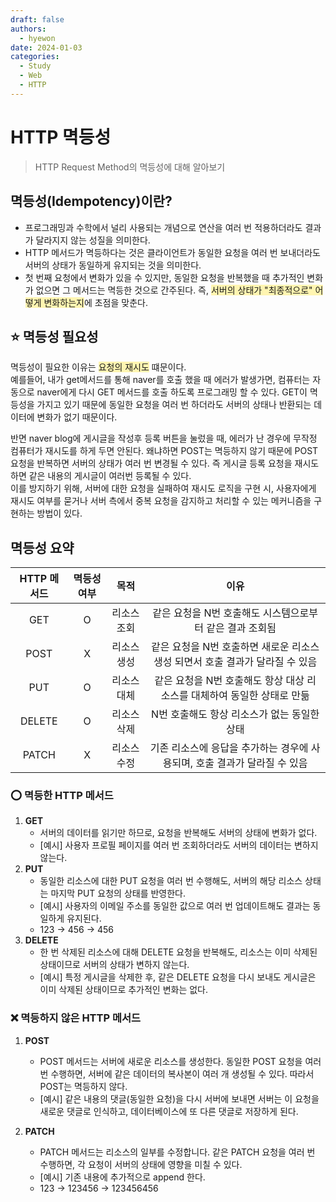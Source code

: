 ```yaml
---
draft: false
authors:
  - hyewon
date: 2024-01-03
categories:
  - Study
  - Web
  - HTTP
---
```

# HTTP 멱등성
> HTTP Request Method의 멱등성에 대해 알아보기
<!-- more -->
## 멱등성(Idempotency)이란?
- 프로그래밍과 수학에서 널리 사용되는 개념으로 연산을 여러 번 적용하더라도 결과가 달라지지 않는 성질을 의미한다.
- HTTP 메서드가 멱등하다는 것은 클라이언트가 동일한 요청을 여러 번 보내더라도 서버의 상태가 동일하게 유지되는 것을 의미한다.  
- 첫 번째 요청에서 변화가 있을 수 있지만, 동일한 요청을 반복했을 때 추가적인 변화가 없으면 그 메서드는 멱등한 것으로 간주된다. 즉, <span style="background-color:#fff5b1">서버의 상태가 "최종적으로" 어떻게 변화하는지</span>에 초점을 맞춘다. 

## ⭐️ 멱등성 필요성

멱등성이 필요한 이유는 <span style="background-color:#fff5b1">요청의 재시도</span> 떄문이다.     
예를들어, 내가 get메서드를 통해 naver를 호출 했을 때 에러가 발생가면, 컴퓨터는 자동으로 naver에게 다시 GET 메서드를 호출 하도록 프로그래밍 할 수 있다. GET이 멱등성을 가지고 있기 때문에 동일한 요청을 여러 번 하더라도 서버의 상태나 반환되는 데이터에 변화가 없기 때문이다.  

반면 naver blog에 게시글을 작성후 등록 버튼을 눌렀을 때, 에러가 난 경우에 무작정 컴퓨터가 재시도를 하게 두면 안된다. 왜냐하면 POST는 멱등하지 않기 때문에 POST 요청을 반복하면 서버의 상태가 여러 번 변경될 수 있다. 즉 게시글 등록 요청을 재시도 하면 같은 내용의 게시글이 여러번 등록될 수 있다.  
이를 방지하기 위해, 서버에 대한 요청을 실패하여 재시도 로직을 구현 시, 사용자에게 재시도 여부를 묻거나 서버 측에서 중복 요청을 감지하고 처리할 수 있는 메커니즘을 구현하는 방법이 있다.

## 멱등성 요약

| HTTP 메서드 | 멱등성 여부 | 목적 | 이유 |  
|:-----------:|:-----------------:|:-----------------:|:-----------------:|
| GET         |         O         |    리소스 조회    | 같은 요청을 N번 호출해도 시스템으로부터 같은 결과 조회됨 |
| POST        |         X         |    리소스 생성    | 같은 요청을 N번 호출하면 새로운 리소스 생성 되면서 호출 결과가 달라질 수 있음 |
| PUT         |         O         |    리소스 대체    | 같은 요청을 N번 호출해도 항상 대상 리소스를 대체하여 동일한 상태로 만듦 |
| DELETE      |         O         |    리소스 삭제    | N번 호출해도 항상 리소스가 없는 동일한 상태 |
| PATCH       |         X         |    리소스 수정    | 기존 리소스에 응답을 추가하는 경우에 사용되며, 호출 결과가 달라질 수 있음 |


  
### ⭕️ 멱등한 HTTP 메서드

1. **GET**
    - 서버의 데이터를 읽기만 하므로, 요청을 반복해도 서버의 상태에 변화가 없다.
    - [예시] 사용자 프로필 페이지를 여러 번 조회하더라도 서버의 데이터는 변하지 않는다.
2. **PUT**
    - 동일한 리소스에 대한 PUT 요청을 여러 번 수행해도, 서버의 해당 리소스 상태는 마지막 PUT 요청의 상태를 반영한다.  
    - [예시] 사용자의 이메일 주소를 동일한 값으로 여러 번 업데이트해도 결과는 동일하게 유지된다.
    - 123 -> 456 -> 456
3. **DELETE**
    - 한 번 삭제된 리소스에 대해 DELETE 요청을 반복해도, 리소스는 이미 삭제된 상태이므로 서버의 상태가 변하지 않는다.
    - [예시] 특정 게시글을 삭제한 후, 같은 DELETE 요청을 다시 보내도 게시글은 이미 삭제된 상태이므로 추가적인 변화는 없다.

### ❌ 멱등하지 않은 HTTP 메서드
1. **POST**  
    - POST 메서드는 서버에 새로운 리소스를 생성한다. 동일한 POST 요청을 여러 번 수행하면, 서버에 같은 데이터의 복사본이 여러 개 생성될 수 있다. 따라서 POST는 멱등하지 않다.     
    - [예시] 같은 내용의 댓글(동일한 요청)을 다시 서버에 보내면 서버는 이 요청을 새로운 댓글로 인식하고, 데이터베이스에 또 다른 댓글로 저장하게 된다.

2. **PATCH**
    - PATCH 메서드는 리소스의 일부를 수정합니다. 같은 PATCH 요청을 여러 번 수행하면, 각 요청이 서버의 상태에 영향을 미칠 수 있다.
    - [예시] 기존 내용에 추가적으로 append 한다. 
    - 123 -> 123456 -> 123456456

<br>
<br>
<br>
<br>
<br>